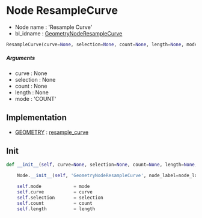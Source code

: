 # Node ResampleCurve

- Node name : 'Resample Curve'
- bl_idname : [GeometryNodeResampleCurve](https://docs.blender.org/api/current/bpy.types.GeometryNodeResampleCurve.html)


``` python
ResampleCurve(curve=None, selection=None, count=None, length=None, mode='COUNT', node_label=None, node_color=None)
```
##### Arguments

- curve : None
- selection : None
- count : None
- length : None
- mode : 'COUNT'

## Implementation

- [GEOMETRY](/docs/GeoNodes/socket_GEOMETRY.md) : [resample_curve](/docs/GeoNodes/socket_GEOMETRY.md#resample_curve)

## Init

``` python
def __init__(self, curve=None, selection=None, count=None, length=None, mode='COUNT', node_label=None, node_color=None):

    Node.__init__(self, 'GeometryNodeResampleCurve', node_label=node_label, node_color=node_color)

    self.mode            = mode
    self.curve           = curve
    self.selection       = selection
    self.count           = count
    self.length          = length
```
